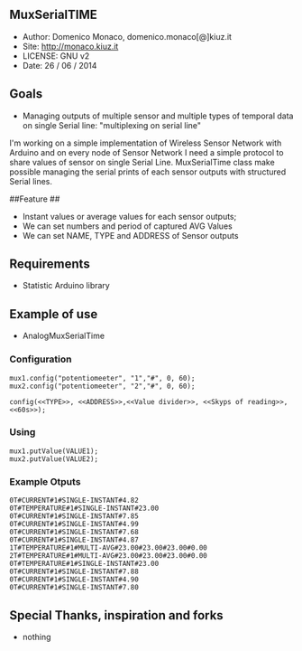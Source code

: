 ## MuxSerialTIME ##
* Author: Domenico Monaco, domenico.monaco[@]kiuz.it
* Site: http://monaco.kiuz.it
* LICENSE: GNU v2 
* Date: 26 / 06 / 2014

## Goals ##
* Managing outputs of multiple sensor and multiple types of temporal data on single Serial line: "multiplexing on serial line"

I'm working on a simple implementation of Wireless Sensor Network with Arduino and on every node of Sensor Network I need a simple protocol to share values of sensor on single Serial Line. MuxSerialTime class make possible managing the serial prints of each sensor outputs with structured Serial lines.

##Feature ##

* Instant values or average values for each sensor outputs;
* We can set numbers and period of captured AVG Values
* We can set NAME, TYPE and ADDRESS of Sensor outputs

## Requirements ##

* Statistic Arduino library

## Example of use ##

* AnalogMuxSerialTime 

### Configuration ###

	mux1.config("potentiomeeter", "1","#", 0, 60);
	mux2.config("potentiomeeter", "2","#", 0, 60);

	config(<<TYPE>>, <<ADDRESS>>,<<Value divider>>, <<Skyps of reading>>, <<60s>>);

### Using ###

	mux1.putValue(VALUE1);
	mux2.putValue(VALUE2);

### Example Otputs ###

	0T#CURRENT#1#SINGLE-INSTANT#4.82
	0T#TEMPERATURE#1#SINGLE-INSTANT#23.00
	0T#CURRENT#1#SINGLE-INSTANT#7.85
	0T#CURRENT#1#SINGLE-INSTANT#4.99
	0T#CURRENT#1#SINGLE-INSTANT#7.68
	0T#CURRENT#1#SINGLE-INSTANT#4.87
	1T#TEMPERATURE#1#MULTI-AVG#23.00#23.00#23.00#0.00
	2T#TEMPERATURE#1#MULTI-AVG#23.00#23.00#23.00#0.00
	0T#TEMPERATURE#1#SINGLE-INSTANT#23.00
	0T#CURRENT#1#SINGLE-INSTANT#7.88
	0T#CURRENT#1#SINGLE-INSTANT#4.90
	0T#CURRENT#1#SINGLE-INSTANT#7.80

## Special Thanks, inspiration and forks ##
* nothing
